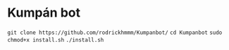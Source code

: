 
# Kumpán bot

```git clone https://github.com/rodrickhmmm/Kumpanbot/```
```cd Kumpanbot```
```sudo chmod+x install.sh```
```./install.sh```
